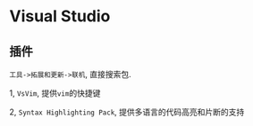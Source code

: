 # Visual Studio

## 插件

`工具->拓展和更新->联机`, 直接搜索包.

1, `VsVim`, 提供`vim`的快捷键

2, `Syntax Highlighting Pack`, 提供多语言的代码高亮和片断的支持